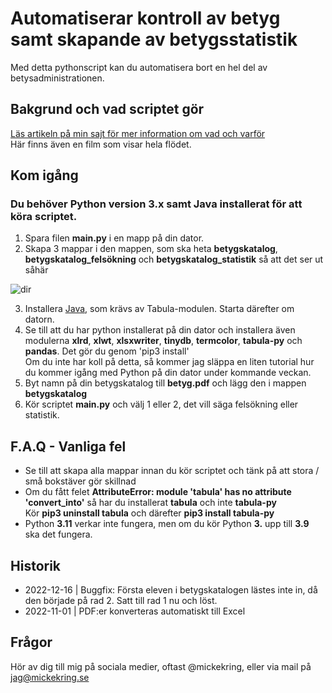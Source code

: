 # Automatiserar kontroll av betyg samt skapande av betygsstatistik

Med detta pythonscript kan du automatisera bort en hel del av betysadministrationen.

## Bakgrund och vad scriptet gör
[Läs artikeln på min sajt för mer information om vad och varför](https://mickekring.se/sa-automatiserar-du-kontroll-av-betyg-samt-skapande-av-betygsstatistik/)
<br />Här finns även en film som visar hela flödet.

## Kom igång

### Du behöver Python version 3.x samt Java installerat för att köra scriptet.

1. Spara filen __main.py__ i en mapp på din dator.
2. Skapa 3 mappar i den mappen, som ska heta __betygskatalog__, __betygskatalog_felsökning__ och __betygskatalog_statistik__ så att det ser ut såhär 

![dir](https://user-images.githubusercontent.com/10948066/202915732-21f504c2-fa41-4c23-947a-76e7a7d86c3b.jpg)

3. Installera [Java](https://www.java.com/sv/download/), som krävs av Tabula-modulen. Starta därefter om datorn.
4. Se till att du har python installerat på din dator och installera även modulerna __xlrd__, __xlwt__, __xlsxwriter__, __tinydb__, __termcolor__, __tabula-py__ och __pandas__. Det gör du genom 'pip3 install' <br />Om du inte har koll på detta, så kommer jag släppa en liten tutorial hur du kommer igång med Python på din dator under kommande veckan.
5. Byt namn på din betygskatalog till __betyg.pdf__ och lägg den i mappen __betygskatalog__
6. Kör scriptet __main.py__ och välj 1 eller 2, det vill säga felsökning eller statistik.

## F.A.Q - Vanliga fel
* Se till att skapa alla mappar innan du kör scriptet och tänk på att stora / små bokstäver gör skillnad
* Om du fått felet __AttributeError: module 'tabula' has no attribute 'convert_into'__ så har du installerat __tabula__ och inte __tabula-py__<br />
Kör __pip3 uninstall tabula__ och därefter __pip3 install tabula-py__
* Python __3.11__ verkar inte fungera, men om du kör Python __3.__ upp till __3.9__ ska det fungera.

## Historik
* 2022-12-16 | Buggfix: Första eleven i betygskatalogen lästes inte in, då den började på rad 2. Satt till rad 1 nu och löst.
* 2022-11-01 | PDF:er konverteras automatiskt till Excel

## Frågor
Hör av dig till mig på sociala medier, oftast @mickekring, eller via mail på jag@mickekring.se
